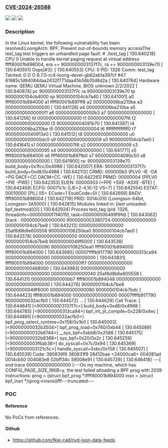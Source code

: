 ### [CVE-2024-26588](https://cve.mitre.org/cgi-bin/cvename.cgi?name=CVE-2024-26588)
![](https://img.shields.io/static/v1?label=Product&message=Linux&color=blue)
![](https://img.shields.io/static/v1?label=Version&message=bbfddb904df6%3C%204631c2dd69d9%20&color=brighgreen)
![](https://img.shields.io/static/v1?label=Vulnerability&message=n%2Fa&color=brighgreen)

### Description

In the Linux kernel, the following vulnerability has been resolved:LoongArch: BPF: Prevent out-of-bounds memory accessThe test_tag test triggers an unhandled page fault:  # ./test_tag  [  130.640218] CPU 0 Unable to handle kernel paging request at virtual address ffff80001b898004, era == 9000000003137f7c, ra == 9000000003139e70  [  130.640501] Oops[#3]:  [  130.640553] CPU: 0 PID: 1326 Comm: test_tag Tainted: G      D    O       6.7.0-rc4-loong-devel-gb62ab1a397cf #47 61985c1d94084daa2432f771daa45b56b10d8d2a  [  130.640764] Hardware name: QEMU QEMU Virtual Machine, BIOS unknown 2/2/2022  [  130.640874] pc 9000000003137f7c ra 9000000003139e70 tp 9000000104cb4000 sp 9000000104cb7a40  [  130.641001] a0 ffff80001b894000 a1 ffff80001b897ff8 a2 000000006ba210be a3 0000000000000000  [  130.641128] a4 000000006ba210be a5 00000000000000f1 a6 00000000000000b3 a7 0000000000000000  [  130.641256] t0 0000000000000000 t1 00000000000007f6 t2 0000000000000000 t3 9000000004091b70  [  130.641387] t4 000000006ba210be t5 0000000000000004 t6 fffffffffffffff0 t7 90000000040913e0  [  130.641512] t8 0000000000000005 u0 0000000000000dc0 s9 0000000000000009 s0 9000000104cb7ae0  [  130.641641] s1 00000000000007f6 s2 0000000000000009 s3 0000000000000095 s4 0000000000000000  [  130.641771] s5 ffff80001b894000 s6 ffff80001b897fb0 s7 9000000004090c50 s8 0000000000000000  [  130.641900]    ra: 9000000003139e70 build_body+0x1fcc/0x4988  [  130.642007]   ERA: 9000000003137f7c build_body+0xd8/0x4988  [  130.642112]  CRMD: 000000b0 (PLV0 -IE -DA +PG DACF=CC DACM=CC -WE)  [  130.642261]  PRMD: 00000004 (PPLV0 +PIE -PWE)  [  130.642353]  EUEN: 00000003 (+FPE +SXE -ASXE -BTE)  [  130.642458]  ECFG: 00071c1c (LIE=2-4,10-12 VS=7)  [  130.642554] ESTAT: 00010000 [PIL] (IS= ECode=1 EsubCode=0)  [  130.642658]  BADV: ffff80001b898004  [  130.642719]  PRID: 0014c010 (Loongson-64bit, Loongson-3A5000)  [  130.642815] Modules linked in: [last unloaded: bpf_testmod(O)]  [  130.642924] Process test_tag (pid: 1326, threadinfo=00000000f7f4015f, task=000000006499f9fd)  [  130.643062] Stack : 0000000000000000 9000000003380724 0000000000000000 0000000104cb7be8  [  130.643213]         0000000000000000 25af8d9b6e600558 9000000106250ea0 9000000104cb7ae0  [  130.643378]         0000000000000000 0000000000000000 9000000104cb7be8 90000000049f6000  [  130.643538]         0000000000000090 9000000106250ea0 ffff80001b894000 ffff80001b894000  [  130.643685]         00007ffffb917790 900000000313ca94 0000000000000000 0000000000000000  [  130.643831]         ffff80001b894000 0000000000000ff7 0000000000000000 9000000100468000  [  130.643983]         0000000000000000 0000000000000000 0000000000000040 25af8d9b6e600558  [  130.644131]         0000000000000bb7 ffff80001b894048 0000000000000000 0000000000000000  [  130.644276]         9000000104cb7be8 90000000049f6000 0000000000000090 9000000104cb7bdc  [  130.644423]         ffff80001b894000 0000000000000000 00007ffffb917790 90000000032acfb0  [  130.644572]         ...  [  130.644629] Call Trace:  [  130.644641] [<9000000003137f7c>] build_body+0xd8/0x4988  [  130.644785] [<900000000313ca94>] bpf_int_jit_compile+0x228/0x4ec  [  130.644891] [<90000000032acfb0>] bpf_prog_select_runtime+0x158/0x1b0  [  130.645003] [<90000000032b3504>] bpf_prog_load+0x760/0xb44  [  130.645089] [<90000000032b6744>] __sys_bpf+0xbb8/0x2588  [  130.645175] [<90000000032b8388>] sys_bpf+0x20/0x2c  [  130.645259] [<9000000003f6ab38>] do_syscall+0x7c/0x94  [  130.645369] [<9000000003121c5c>] handle_syscall+0xbc/0x158  [  130.645507]  [  130.645539] Code: 380839f6  380831f9  28412bae <24000ca6> 004081ad  0014cb50  004083e8  02bff34c  58008e91  [  130.645729]  [  130.646418] ---[ end trace 0000000000000000 ]---On my machine, which has CONFIG_PAGE_SIZE_16KB=y, the test failed atloading a BPF prog with 2039 instructions:  prog = (struct bpf_prog *)ffff80001b894000  insn = (struct bpf_insn *)(prog->insnsi)fff---truncated---

### POC

#### Reference
No PoCs from references.

#### Github
- https://github.com/fkie-cad/nvd-json-data-feeds

